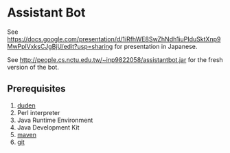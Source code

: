Assistant Bot
=============

See <https://docs.google.com/presentation/d/1iRfhWE8SwZhNdh1iuPIduSktXnp9MwPplVxksCJgBjU/edit?usp=sharing> for presentation in Japanese.

See <http://people.cs.nctu.edu.tw/~inp9822058/assistantbot.jar> for the fresh version of the bot.

Prerequisites
-------------
1. [duden](https://github.com/radomirbosak/duden)
2. Perl interpreter
3. Java Runtime Environment
4. Java Development Kit
5. [maven](https://maven.apache.org/)
6. [git](https://git-scm.com/)
